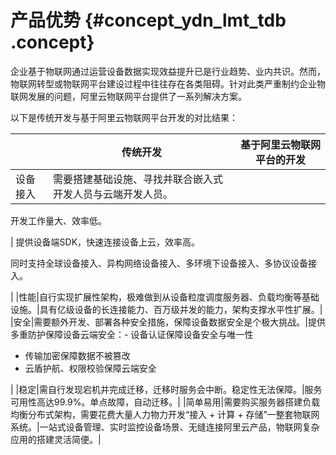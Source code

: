 # 产品优势 {#concept_ydn_lmt_tdb .concept}

企业基于物联网通过运营设备数据实现效益提升已是行业趋势、业内共识。然而，物联网转型或物联网平台建设过程中往往存在各类阻碍。针对此类严重制约企业物联网发展的问题，阿里云物联网平台提供了一系列解决方案。

以下是传统开发与基于阿里云物联网平台开发的对比结果：

| |**传统开发**|**基于阿里云物联网平台的开发**|
|--|--------|-----------------|
|设备接入| 需要搭建基础设施、寻找并联合嵌入式开发人员与云端开发人员。

 开发工作量大、效率低。

 | 提供设备端SDK，快速连接设备上云，效率高。

 同时支持全球设备接入、异构网络设备接入、多环境下设备接入、多协议设备接入。

 |
|性能|自行实现扩展性架构，极难做到从设备粒度调度服务器、负载均衡等基础设施。|具有亿级设备的长连接能力、百万级并发的能力，架构支撑水平性扩展。|
|安全|需要额外开发、部署各种安全措施，保障设备数据安全是个极大挑战。|提供多重防护保障设备云端安全：-   设备认证保障设备安全与唯一性
-   传输加密保障数据不被篡改
-   云盾护航、权限校验保障云端安全

|
|稳定|需自行发现宕机并完成迁移，迁移时服务会中断。稳定性无法保障。|服务可用性高达99.9%。单点故障，自动迁移。|
|简单易用|需要购买服务器搭建负载均衡分布式架构，需要花费大量人力物力开发“接入 + 计算 + 存储”一整套物联网系统。|一站式设备管理、实时监控设备场景、无缝连接阿里云产品，物联网复杂应用的搭建灵活简便。|

